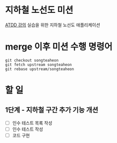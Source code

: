 # 지하철 노선도 미션
[ATDD 강의](https://edu.nextstep.camp/c/R89PYi5H) 실습을 위한 지하철 노선도 애플리케이션


# merge 이후 미션 수행 명령어
```
git checkout songteaheon  
git fetch upstream songteaheon  
git rebase upstream/songteaheon
```  


# 할 일
## 1단계 - 지하철 구간 추가 기능 개션
- [ ] 인수 테스트 목록 작성
- [ ] 인수 테스트 작성
- [ ] 코드 구현